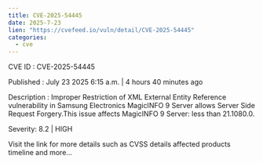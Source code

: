 ```yaml
--- 
title: CVE-2025-54445
date: 2025-7-23
lien: "https://cvefeed.io/vuln/detail/CVE-2025-54445"
categories:
  - cve
---
```


CVE ID : CVE-2025-54445

Published :  July 23
2025
6:15 a.m. | 4 hours
40 minutes ago

Description : Improper Restriction of XML External Entity Reference vulnerability in Samsung Electronics MagicINFO 9 Server allows Server Side Request Forgery.This issue affects MagicINFO 9 Server: less than 21.1080.0.

Severity: 8.2 | HIGH

Visit the link for more details
such as CVSS details
affected products
timeline
and more...
